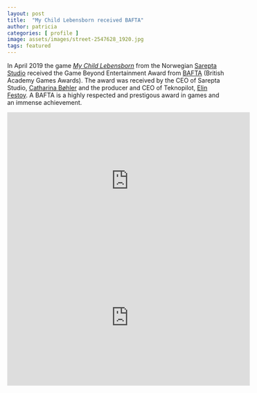 ```yaml
---
layout: post
title:  "My Child Lebensborn received BAFTA"
author: patricia
categories: [ profile ]
image: assets/images/street-2547628_1920.jpg
tags: featured
---
```

In April 2019 the game [*My Child Lebensborn*][5] from the Norwegian [Sarepta Studio][1] received the Game Beyond Entertainment Award from [BAFTA][4] (British Academy Games Awards). The award was received by the CEO of Sarepta Studio, [Catharina Bøhler][2] and the producer and CEO of Teknopilot, [Elin Festoy][3]. A BAFTA is a highly respected and prestigous award in games and an immense achievement.

<iframe width="560" height="315" src="https://www.youtube-nocookie.com/embed/zuKMr6JJA00" frameborder="0" allow="accelerometer; autoplay; encrypted-media; gyroscope; picture-in-picture" allowfullscreen></iframe>

<iframe width="560" height="315" src="https://www.youtube-nocookie.com/embed/094RDFy4VrY" frameborder="0" allow="accelerometer; autoplay; encrypted-media; gyroscope; picture-in-picture" allowfullscreen></iframe>

[1]: https://sareptastudio.com
[2]: https://www.imdb.com/name/nm8987436/
[3]: https://www.imdb.com/name/nm6874806/
[4]: http://www.bafta.org/games
[5]: http://www.mychildlebensborn.com
